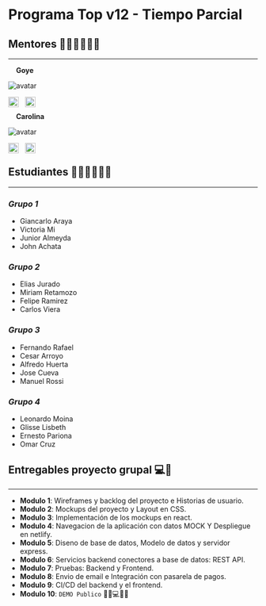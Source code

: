 # Programa Top v12 -  Tiempo Parcial

## Mentores 👩🏻‍🏫👨🏼‍🏫
***

&nbsp;&nbsp;&nbsp;&nbsp;**Goye**

![avatar](https://images.weserv.nl/?url=avatars.githubusercontent.com/u/11186639?v=4&h=80&w=80&fit=cover&mask=circle&maxage=7d
)

<a href="https://co.linkedin.com/in/carlosgoyeneche/?locale=en_US"><img align="left" src="https://cdn-icons-png.flaticon.com/128/174/174857.png" alt="Goye | LinkedIn" width="21px"/></a>
<a href="https://www.instagram.com/goyesays/"><img align="left" style="margin-left: 10px" src="https://cdn-icons-png.flaticon.com/128/1409/1409946.png" alt="Goye | Instagram" width="21px"/></a>
</br>

&nbsp;&nbsp;&nbsp;&nbsp;**Carolina**

![avatar](https://images.weserv.nl/?url=avatars.githubusercontent.com/u/65572735?v=4&h=80&w=80&fit=cover&mask=circle&maxage=7d
)

<a href="https://www.linkedin.com/in/carosalazar28/"><img align="left" src="https://cdn-icons-png.flaticon.com/128/174/174857.png" alt="Caro | LinkedIn" width="21px"/></a>
<a href="https://www.instagram.com/carosalazar28/"><img style="margin-left: 10px" align="left" src="https://cdn-icons-png.flaticon.com/128/1409/1409946.png" alt="Caro | Instagram" width="21px"/></a>
</br>

## Estudiantes 👩🏻‍💻🧑🏼‍💻
***

### *Grupo 1*
- Giancarlo Araya
- Victoria Mi
- Junior Almeyda
- John Achata

### *Grupo 2*
- Elias Jurado
- Miriam Retamozo
- Felipe Ramirez
- Carlos Viera

### *Grupo 3*
- Fernando Rafael
- Cesar Arroyo
- Alfredo Huerta
- Jose Cueva
- Manuel Rossi

### *Grupo 4*
- Leonardo Moina
- Glisse Lisbeth
- Ernesto Pariona
- Omar Cruz

## Entregables proyecto grupal 💻🤝
***

- **Modulo 1**: Wireframes y backlog del proyecto e Historias de usuario.
- **Modulo 2**: Mockups del proyecto y Layout en CSS.
- **Modulo 3**: Implementación de los mockups en react.
- **Modulo 4**: Navegacion de la aplicación con datos MOCK Y Despliegue en netlify.
- **Modulo 5**: Diseno de base de datos, Modelo de datos y servidor express.
- **Modulo 6**: Servicios backend conectores a base de datos: REST API.
- **Modulo 7**: Pruebas: Backend y Frontend.
- **Modulo 8**: Envio de email e Integración con pasarela de pagos.
- **Modulo 9**: CI/CD del backend y el frontend.
- **Modulo 10**: `DEMO Publico` 🎊🎉💻🎊🎉

